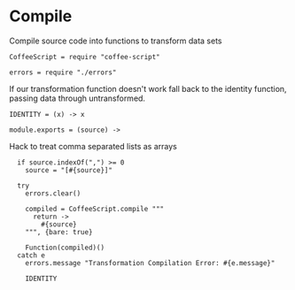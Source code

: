 Compile
=======

Compile source code into functions to transform data sets

    CoffeeScript = require "coffee-script"

    errors = require "./errors"

If our transformation function doesn't work fall back to the identity function,
passing data through untransformed.

    IDENTITY = (x) -> x

    module.exports = (source) ->

Hack to treat comma separated lists as arrays

      if source.indexOf(",") >= 0
        source = "[#{source}]"

      try
        errors.clear()

        compiled = CoffeeScript.compile """
          return ->
            #{source}
        """, {bare: true}

        Function(compiled)()
      catch e
        errors.message "Transformation Compilation Error: #{e.message}"

        IDENTITY
